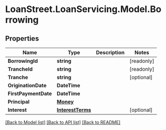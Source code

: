 # LoanStreet.LoanServicing.Model.Borrowing
## Properties

Name | Type | Description | Notes
------------ | ------------- | ------------- | -------------
**BorrowingId** | **string** |  | [readonly] 
**TrancheId** | **string** |  | [readonly] 
**Tranche** | **string** |  | [optional] 
**OriginationDate** | **DateTime** |  | 
**FirstPaymentDate** | **DateTime** |  | 
**Principal** | [**Money**](Money.md) |  | 
**Interest** | [**InterestTerms**](InterestTerms.md) |  | [optional] 

[[Back to Model list]](../README.md#documentation-for-models) [[Back to API list]](../README.md#documentation-for-api-endpoints) [[Back to README]](../README.md)

